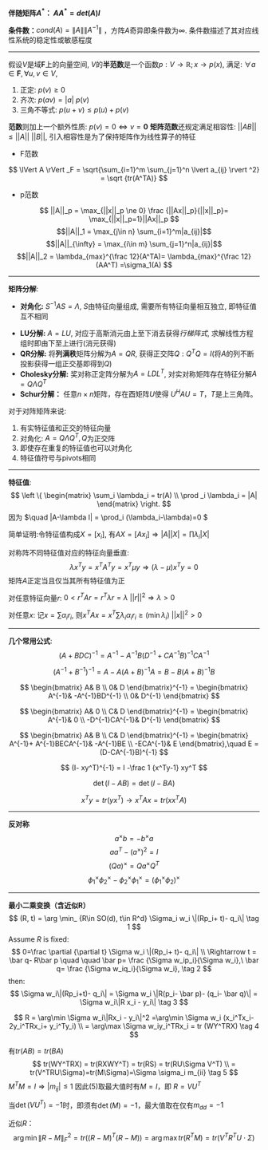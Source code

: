 **伴随矩阵$A^*$： $AA^*=det(A)I$**

**条件数：**$cond(A) = \left \| A \right \| \left \| A^{-1} \right \|$  ，方阵$A$奇异即条件数为$\infty$. 条件数描述了其对应线性系统的稳定性或敏感程度

---

假设$V$是域$\mathbf F$上的向量空间, $V$的**半范数**是一个函数$p: V \rightarrow \mathbb R; x \rightarrow p(x)$, 满足:
$\forall a \in \mathbf F, \forall u, v \in V$,

1. 正定: $p(v) \ge 0$
2. 齐次: $p(av)=|a|\ p(v)$
3. 三角不等式: $p(u+v) \le p(u)+p(v)$

**范数**则加上一个额外性质: $p(v)=0 \Leftrightarrow v=\mathbf 0$
**矩阵范数**还规定满足相容性: $||AB|| \le ||A||\ ||B||$, 引入相容性是为了保持矩阵作为线性算子的特征

* F范数

$$ \lVert A \rVert _F = \sqrt{\sum_{i=1}^m \sum_{j=1}^n \lvert a_{ij} \rvert ^2} = \sqrt {tr(A^TA)} $$

* p范数

$$ ||A||_p = \max_{||x||_p \ne 0} \frac {||Ax||_p}{||x||_p}=
\max_{||x||_p=1}||Ax||_p $$
$$||A||_1 = \max_{j\in n} \sum_{i=1}^m|a_{ij}|$$
$$||A||_{\infty} = \max_{i\in m} \sum_{j=1}^n|a_{ij}|$$
$$||A||_2 = \lambda_{max}^{\frac 12}(A^TA)= \lambda_{max}^{\frac 12}(AA^T)
=\sigma_1(A) $$

---

**矩阵分解**:
- **对角化:** 
$S^{-1}AS = \Lambda$, $S$由特征向量组成, 需要所有特征向量相互独立, 即特征值互不相同

* **LU分解:**
$A=LU$, 对应于高斯消元由上至下消去获得*行梯阵式*, 求解线性方程组时即由下至上进行(消元获得)
* **QR分解:**
将**列满秩**矩阵分解为$A=QR$, 获得正交阵$Q: Q^TQ=I$(将$A$的列不断投影获得一组正交基即得到$Q$)
* **Cholesky分解:**
奖对称正定阵分解为$A=LDL^T$, 对实对称矩阵存在特征分解$A=Q\Lambda Q^T$
* **Schur分解：**
任意$n \times n$矩阵，存在酉矩阵$U$使得 $U^HAU = T$，$T$是上三角阵。

对于对阵矩阵来说:
1) 有实特征值和正交的特征向量
2) 对角化: $A = Q\Lambda Q^T, Q$为正交阵
3) 即使存在重复的特征值也可以对角化
4) 特征值符号与pivots相同

---

**特征值**:
$$
\left \{ \begin{matrix} \sum_i \lambda_i = tr(A) \\ \prod _i \lambda_i = |A|
\end{matrix} \right.
$$
因为 $\quad |A-\lambda I| = \prod_i (\lambda_i-\lambda)=0 $

简单证明:令特征值构成$X = [x_i]$, 有$AX = [Ax_i]\Rightarrow |A||X| = \prod \lambda_i|X|$

对称阵不同特征值对应的特征向量垂直:
$$
\lambda x^T y = x^T A^Ty = x^T \mu y \Rightarrow (\lambda - \mu)x^T y = 0
$$
矩阵$A$正定当且仅当其所有特征值为正

对任意特征向量$r$: $0 < r^TAr = r^T\lambda r = \lambda \ ||r||^2 \Rightarrow \lambda > 0$

对任意$x$: 记$x = \sum \alpha_i r_i$, 则$x^TAx = x^T \sum \lambda_i \alpha_i r_i \ge (\min \lambda_i)\ ||x||^2>0$

---

**几个常用公式**:
$$
(A+BDC)^{-1} = A^{-1}-A^{-1}B(D^{-1}+CA^{-1}B)^{-1}CA^{-1}
$$

$$
(A^{-1} + B^{-1})^{-1} = A- A(A+B)^{-1}A = B- B(A+B)^{-1}B
$$

$$
\begin{bmatrix} A& B \\ 0& D \end{bmatrix}^{-1} = 
\begin{bmatrix} A^{-1}& -A^{-1}BD^{-1} \\ 0& D^{-1} \end{bmatrix}
$$

$$
\begin{bmatrix} A& 0 \\ C& D \end{bmatrix}^{-1} = 
\begin{bmatrix} A^{-1}& 0 \\ -D^{-1}CA^{-1}& D^{-1} \end{bmatrix}
$$

$$
\begin{bmatrix} A& B \\ C& D \end{bmatrix}^{-1} = 
\begin{bmatrix} A^{-1}+ A^{-1}BECA^{-1}& -A^{-1}BE \\ -ECA^{-1}& E \end{bmatrix},\quad E = (D-CA^{-1}B)^{-1}
$$

$$
(I- xy^T)^{-1} = I -\frac 1 {x^Ty-1} xy^T
$$

$$
\det (I- AB) = \det (I- BA)
$$

$$
x^Ty = tr(yx^T) \rightarrow x^TAx = tr(xx^TA)
$$

---

**反对称**
$$
a^\times b = -b^\times a 
$$
$$
aa^T-(a^\times)^2 = I
$$
$$
(Qa)^\times = Qa^\times Q^T 
$$
$$
\phi_1^\times \phi_2^\times - \phi_2^\times \phi_1^\times = (\phi_1^\times \phi_2)^\times
$$

---

**最小二乘变换（含近似R）**
$$
(R, t) = \arg \min_ {R\in SO(d), t\in R^d} \Sigma_i w_i \|(Rp_i+ t)- q_i\| \tag 1
$$
Assume $R$ is fixed:
$$
0=\frac \partial {\partial t} \Sigma w_i \|(Rp_i+ t)- q_i\| \\
\Rightarrow t = \bar q- R\bar p \quad \quad \bar p= \frac {\Sigma w_ip_i}{\Sigma w_i},\ \bar q= \frac {\Sigma w_iq_i}{\Sigma w_i},
\tag 2
$$
then:
$$
\Sigma w_i\|(Rp_i+t)- q_i\| = \Sigma w_i \|R(p_i- \bar p)- (q_i- \bar q)\| = \Sigma w_i\|R x_i - y_i\| \tag 3
$$

$$
R = \arg\min \Sigma w_i\|Rx_i - y_i\|^2 =\arg\min \Sigma w_i (x_i^Tx_i- 2y_i^TRx_i+ y_i^Ty_i) \\
= \arg\max \Sigma w_iy_i^TRx_i = tr (WY^TRX) \tag 4
$$

有$tr(AB)=tr(BA)$
$$
tr(WY^TRX) = tr(RXWY^T) = tr(RS) = tr(RU\Sigma V^T) \\
= tr(V^TRU\Sigma)=tr(M\Sigma)=\Sigma \sigma_i m_{ii} \tag 5
$$
$M^TM=I \Rightarrow |m_{ij}|\le 1$ 因此(5)取最大值时有$M=I$，即 $R=VU^T$

当$\det(VU^T)=-1$时，即须有$\det(M)=-1$，最大值取在仅有$m_{dd}=-1$

近似$R$：
$$
\arg\min \|R-M\|_F^2 = tr((R-M)^T(R-M)) = \arg \max tr(R^TM) = tr(V^TR^TU\cdot \Sigma)
$$



